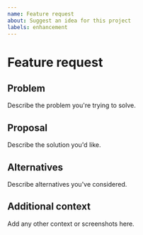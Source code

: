 ```yaml
---
name: Feature request
about: Suggest an idea for this project
labels: enhancement
---
```


# Feature request

## Problem

Describe the problem you're trying to solve.

## Proposal

Describe the solution you'd like.

## Alternatives

Describe alternatives you've considered.

## Additional context

Add any other context or screenshots here.
